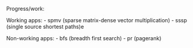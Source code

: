 Progress/work:

Working apps: 
    - spmv (sparse matrix-dense vector multiplication)
    - sssp (single source shortest paths)e

Non-working apps: 
    - bfs (breadth first search)
    - pr (pagerank)